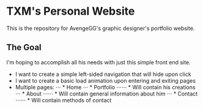 # TXM's Personal Website
This is the repository for AvengeGG's graphic designer's portfolio website. 
## The Goal
I'm hoping to accomplish all his needs with just this simple front end site.
* I want to create a simple left-sided navigation that will hide upon click
* I want to create a basic load animation upon entering and exiting pages
* Multiple pages:
⋅⋅⋅ * Home
⋅⋅⋅ * Portfolio
⋅⋅⋅⋅⋅⋅ * Will contain his creations
⋅⋅⋅ * About
⋅⋅⋅⋅⋅⋅ * Will contain general information about him
⋅⋅⋅ * Contact
⋅⋅⋅⋅⋅⋅ * Will contain methods of contact
